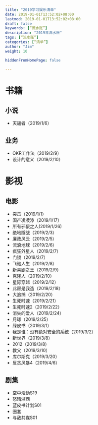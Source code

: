 ```yaml
---
title: "2019学习娱乐清单"
date: 2019-01-01T13:52:02+08:00
lastmod: 2019-01-01T13:52:02+08:00
draft: false
keywords: [“流水账”]
description: "2019年流水账"
tags: [“流水账”]
categories: [“清单”]
author: "Jim"
weight: 10

hiddenFromHomePage: false

---
```


# 书籍

## 小说

- 天谴者（2019/1/6）

## 业务

- OKR工作法（2019/2/9）
- 设计的意义（2019/2/10）

# 影视

## 电影

- 突击（2019/1/1）
- 国产凌凌漆（2019/1/17）
- 所有邪佞之人(2019/1/26)
- 绝地隧战（2019/2/3）
- 廉政风云（2019/2/5）
- 流浪地球（2019/2/6）
- 疯狂外星人（2019/2/7）
- 门锁（2019/2/7）
- 飞驰人生（2019/2/8）
- 新喜剧之王（2019/2/9）
- 克隆人（2019/2/10）
- 星际穿越（2019/2/12）
- 此房是我造（2019/2/18）
- 大追捕（2019/2/20）
- 生死时速（2019/2/21）
- 生死时速2（2019/2/22）
- 消失的爱人（2019/2/24）
- 月球（2019/2/25）
- 绿皮书（2019/3/1）
- 我是谁：没有绝对安全的系统（2019/3/2）
- 新世界（2019/3/8）
- 2012（2019/3/8）
- 教父（2019/3/10）
- 库尔斯克（2019/3/20）
- 反贪风暴4（2019/4/6）

## 剧集

- 空中浩劫S19
- 怒晴湘西
- 蓝皮书计划S01
- 圈套
- 与敌共谋S01
